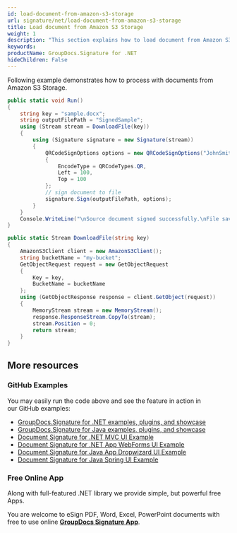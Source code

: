 ```yaml
---
id: load-document-from-amazon-s3-storage
url: signature/net/load-document-from-amazon-s3-storage
title: Load document from Amazon S3 Storage
weight: 1
description: "This section explains how to load document from Amazon S3 Storage with GroupDocs.Signature API."
keywords: 
productName: GroupDocs.Signature for .NET
hideChildren: False
---
```

Following example demonstrates how to process with documents from Amazon S3 Storage.

```csharp
public static void Run()
{
    string key = "sample.docx";
    string outputFilePath = "SignedSample";
    using (Stream stream = DownloadFile(key))
    {
        using (Signature signature = new Signature(stream))
        {
            QRCodeSignOptions options = new QRCodeSignOptions("JohnSmith")
            {
                EncodeType = QRCodeTypes.QR,
                Left = 100,
                Top = 100
            };
            // sign document to file
            signature.Sign(outputFilePath, options);
        }
    }
    Console.WriteLine("\nSource document signed successfully.\nFile saved at " + outputFilePath);
}

public static Stream DownloadFile(string key)
{
    AmazonS3Client client = new AmazonS3Client();
    string bucketName = "my-bucket";
    GetObjectRequest request = new GetObjectRequest
    {
        Key = key,
        BucketName = bucketName
    };
    using (GetObjectResponse response = client.GetObject(request))
    {
        MemoryStream stream = new MemoryStream();
        response.ResponseStream.CopyTo(stream);
        stream.Position = 0;
        return stream;
    }
}
```

## More resources

### GitHub Examples

You may easily run the code above and see the feature in action in our GitHub examples:

* [GroupDocs.Signature for .NET examples, plugins, and showcase](https://github.com/groupdocs-signature/GroupDocs.Signature-for-.NET)
* [GroupDocs.Signature for Java examples, plugins, and showcase](https://github.com/groupdocs-signature/GroupDocs.Signature-for-Java)
* [Document Signature for .NET MVC UI Example](https://github.com/groupdocs-signature/GroupDocs.Signature-for-.NET-MVC)
* [Document Signature for .NET App WebForms UI Example](https://github.com/groupdocs-signature/GroupDocs.Signature-for-.NET-WebForms)
* [Document Signature for Java App Dropwizard UI Example](https://github.com/groupdocs-signature/GroupDocs.Signature-for-Java-Dropwizard)
* [Document Signature for Java Spring UI Example](https://github.com/groupdocs-signature/GroupDocs.Signature-for-Java-Spring)

### Free Online App

Along with full-featured .NET library we provide simple, but powerful free Apps.

You are welcome to eSign PDF, Word, Excel, PowerPoint documents with free to use online **[GroupDocs Signature App](https://products.groupdocs.app/signature)**.